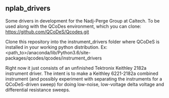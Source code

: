 ## nplab_drivers
Some drivers in development for the Nadj-Perge Group at Caltech.
To be used along with the QCoDes environment, which you can clone:
https://github.com/QCoDeS/Qcodes.git

Clone this repository into the instrument_drivers folder where QCoDeS is installed in your working python distribution. Ex: <path_to>/anaconda/lib/Python3.6/site-packages/qcodes/qcodes/instrument_drivers

Right now it just consists of an unfinished Tektronix Keithley 2182a instrument driver.
The intent is to make a Keithley 6221-2182a combined instrument (and possibly experiment with separating the instruments for a QCoDeS-driven sweep) for doing low-noise, low-voltage delta voltage and differential resistance sweeps.
